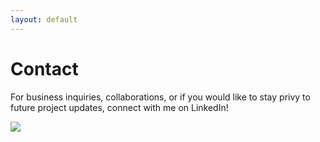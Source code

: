 ```yaml
---
layout: default
---
```


# Contact
For business inquiries, collaborations, or if you would like to stay privy to future project updates, connect with me on LinkedIn!


<a href="https://www.linkedin.com/in/nolan-clark-a64bb11b3"> 
    <img src="https://img.shields.io/badge/LinkedIn-0077B5?style=for-the-badge&logo=linkedin&logoColor=white">
</a>